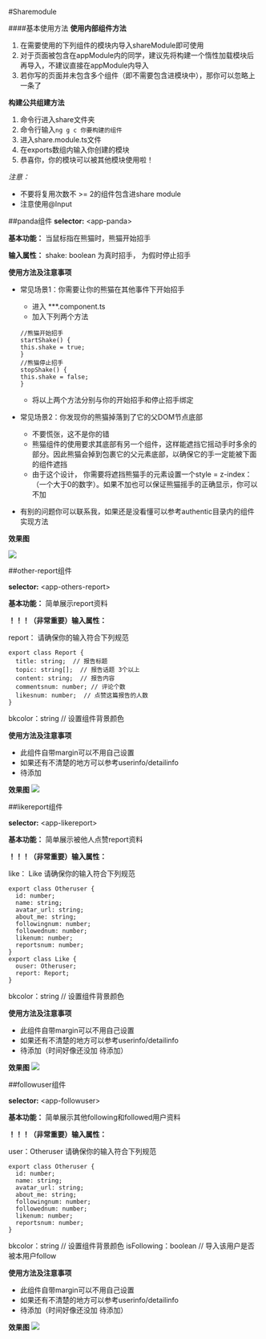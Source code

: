 #Sharemodule  
 
 
####基本使用方法
**使用内部组件方法** 
 
1. 在需要使用的下列组件的模块内导入shareModule即可使用
2. 对于页面被包含在appModule内的同学，建议先将构建一个惰性加载模块后再导入，不建议直接在appModule内导入
3. 若你写的页面并未包含多个组件（即不需要包含进模块中），那你可以忽略上一条了

**构建公共组建方法**  

1. 命令行进入share文件夹  
2. 命令行输入`ng g c 你要构建的组件`
3. 进入share.module.ts文件
4. 在exports数组内输入你创建的模块
5. 恭喜你，你的模块可以被其他模块使用啦！

*注意：*
   
* 不要将复用次数不 >= 2的组件包含进share module
* 注意使用@Input
  

##panda组件
**selector:** 
\<app-panda> 


**基本功能：**
当鼠标指在熊猫时，熊猫开始招手 

**输入属性：**
shake: boolean 为真时招手， 为假时停止招手
 
**使用方法及注意事项**  

* 常见场景1：你需要让你的熊猫在其他事件下开始招手
	* 进入 ***.component.ts
	* 加入下列两个方法
	
	```
	//熊猫开始招手
	startShake() {
    this.shake = true;
  }
  //熊猫停止招手
  stopShake() {
    this.shake = false;
  }
	```
	* 将以上两个方法分别与你的开始招手和停止招手绑定
* 常见场景2：你发现你的熊猫掉落到了它的父DOM节点底部
	* 不要慌张，这不是你的错
	* 熊猫组件的使用要求其底部有另一个组件，这样能遮挡它摇动手时多余的部分。因此熊猫会掉到包裹它的父元素底部，以确保它的手一定能被下面的组件遮挡
	*  由于这个设计， 你需要将遮挡熊猫手的元素设置一个style = z-index：（一个大于0的数字）。如果不加也可以保证熊猫摇手的正确显示，你可以不加

* 有别的问题你可以联系我，如果还是没看懂可以参考authentic目录内的组件实现方法 

**效果图**

![](./panda.git)

##other-report组件

**selector:** 
\<app-others-report> 


**基本功能：**
简单展示report资料

**！！！（非常重要）输入属性：**  

report：  请确保你的输入符合下列规范

```
export class Report {
  title: string;  // 报告标题
  topic: string[];  // 报告话题 3个以上
  content: string;  // 报告内容
  commentsnum: number; // 评论个数
  likesnum: number;  // 点赞这篇报告的人数
}
```
   
bkcolor：string // 设置组件背景颜色
   
**使用方法及注意事项**  

* 此组件自带margin可以不用自己设置
* 如果还有不清楚的地方可以参考userinfo/detailinfo
* 待添加

**效果图**
![](./report.png)

##likereport组件

**selector:** 
\<app-likereport> 


**基本功能：**
简单展示被他人点赞report资料

**！！！（非常重要）输入属性：**  

like： Like 请确保你的输入符合下列规范

```
export class Otheruser {
  id: number;
  name: string;
  avatar_url: string;
  about_me: string;
  followingnum: number;
  followednum: number;
  likenum: number;
  reportsnum: number;
}
export class Like {
  ouser: Otheruser;
  report: Report;
}
```
   
bkcolor：string // 设置组件背景颜色
   
**使用方法及注意事项**  

* 此组件自带margin可以不用自己设置
* 如果还有不清楚的地方可以参考userinfo/detailinfo
* 待添加（时间好像还没加 待添加）

**效果图**
![](./like.png)

##followuser组件

**selector:** 
\<app-followuser> 


**基本功能：**
简单展示其他following和followed用户资料

**！！！（非常重要）输入属性：**  

user：Otheruser 请确保你的输入符合下列规范

```
export class Otheruser {
  id: number;
  name: string;
  avatar_url: string;
  about_me: string;
  followingnum: number;
  followednum: number;
  likenum: number;
  reportsnum: number;
}
```
   
bkcolor：string // 设置组件背景颜色
isFollowing：boolean // 导入该用户是否被本用户follow
   
**使用方法及注意事项**  

* 此组件自带margin可以不用自己设置
* 如果还有不清楚的地方可以参考userinfo/detailinfo
* 待添加（时间好像还没加 待添加）

**效果图**
![](./user.png)
